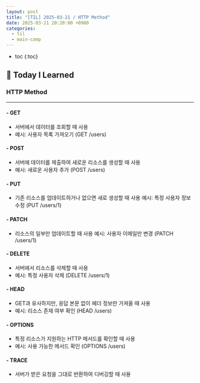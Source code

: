 ```yaml
---
layout: post
title: "[TIL] 2025-03-21 / HTTP Method"
date: 2025-03-21 20:20:00 +0900
categories: 
  - til
  - main-camp
---
```


* toc
{:toc}

## 📖 Today I Learned
### HTTP Method

<!-- <h4> 📃 </h4> -->

---

#### - GET
- 서버에서 데이터를 조회할 때 사용
- 예시: 사용자 목록 가져오기 (GET /users)

#### - POST
- 서버에 데이터를 제출하여 새로운 리소스를 생성할 때 사용
- 예시: 새로운 사용자 추가 (POST /users)

#### - PUT
- 기존 리소스를 업데이트하거나 없으면 새로 생성할 때 사용
예시: 특정 사용자 정보 수정 (PUT /users/1)

#### - PATCH
- 리소스의 일부만 업데이트할 때 사용
예시: 사용자 이메일만 변경 (PATCH /users/1)

#### - DELETE
- 서버에서 리소스를 삭제할 때 사용
- 예시: 특정 사용자 삭제 (DELETE /users/1)

#### - HEAD
- GET과 유사하지만, 응답 본문 없이 헤더 정보만 가져올 때 사용
- 예시: 리소스 존재 여부 확인 (HEAD /users)

#### - OPTIONS
- 특정 리소스가 지원하는 HTTP 메서드를 확인할 때 사용
- 예시: 사용 가능한 메서드 확인 (OPTIONS /users)

#### - TRACE
- 서버가 받은 요청을 그대로 반환하여 디버깅할 때 사용


<!-- --- -->

<!-- <h2> 💬 </h2> -->

<!-- <h4>  </h4> -->
